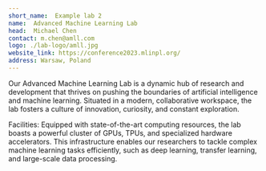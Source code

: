 ```yaml
---
short_name:  Example lab 2
name:  Advanced Machine Learning Lab
head:  Michael Chen
contact: m.chen@amll.com
logo: ./lab-logo/amll.jpg
website_link: https://conference2023.mlinpl.org/
address: Warsaw, Poland
---
```


Our Advanced Machine Learning Lab is a dynamic hub of research and development that thrives on pushing the boundaries of
artificial intelligence and machine learning. Situated in a modern, collaborative workspace, the lab fosters a culture
of innovation, curiosity, and constant exploration.

Facilities:
Equipped with state-of-the-art computing resources, the lab boasts a powerful cluster of GPUs, TPUs, and specialized
hardware accelerators. This infrastructure enables our researchers to tackle complex machine learning tasks efficiently,
such as deep learning, transfer learning, and large-scale data processing.